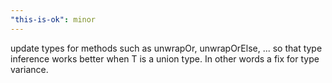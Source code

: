 ```yaml
---
"this-is-ok": minor
---
```


update types for methods such as unwrapOr, unwrapOrElse, ... so that type inference works better when T is a union type. In other words a fix for type variance.

